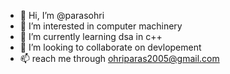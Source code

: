 - 👋 Hi, I’m @parasohri
- 👀 I’m interested in computer machinery
- 🌱 I’m currently learning dsa in c++
- 💞️ I’m looking to collaborate on devlopement 
- 📫 reach me through ohriparas2005@gmail.com

<!---
parasohri/parasohri is a ✨ special ✨ repository because its `README.md` (this file) appears on your GitHub profile.
You can click the Preview link to take a look at your changes.
--->

